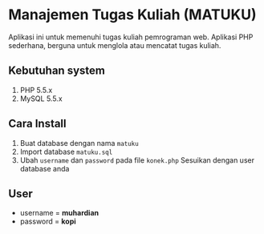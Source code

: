 # Manajemen Tugas Kuliah (MATUKU)

Aplikasi ini untuk memenuhi tugas kuliah pemrograman web. Aplikasi PHP sederhana, berguna untuk menglola atau mencatat tugas kuliah.

## Kebutuhan system
1. PHP 5.5.x
2. MySQL 5.5.x

## Cara Install
1. Buat database dengan nama `matuku`
2. Import database `matuku.sql`
3. Ubah `username` dan `password` pada file `konek.php` Sesuikan dengan user database anda

## User
- username = **muhardian**
- password = **kopi**
